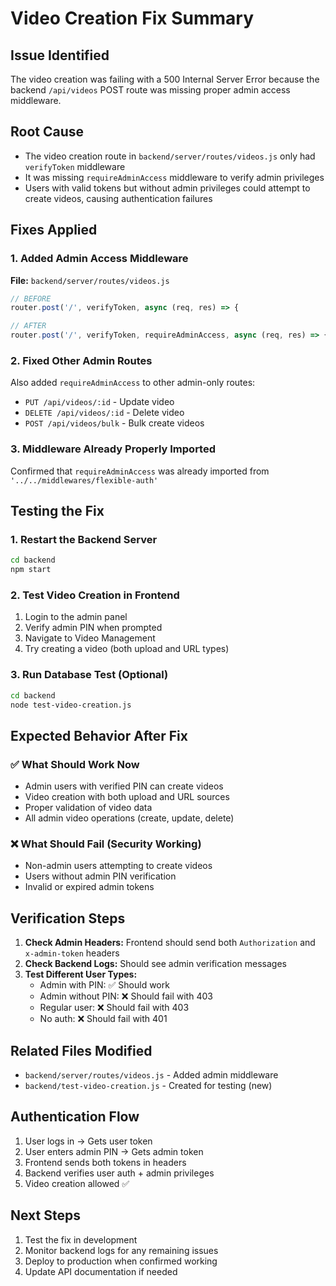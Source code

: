 # Video Creation Fix Summary

## Issue Identified
The video creation was failing with a 500 Internal Server Error because the backend `/api/videos` POST route was missing proper admin access middleware.

## Root Cause
- The video creation route in `backend/server/routes/videos.js` only had `verifyToken` middleware
- It was missing `requireAdminAccess` middleware to verify admin privileges
- Users with valid tokens but without admin privileges could attempt to create videos, causing authentication failures

## Fixes Applied

### 1. Added Admin Access Middleware
**File:** `backend/server/routes/videos.js`

```javascript
// BEFORE
router.post('/', verifyToken, async (req, res) => {

// AFTER  
router.post('/', verifyToken, requireAdminAccess, async (req, res) => {
```

### 2. Fixed Other Admin Routes
Also added `requireAdminAccess` to other admin-only routes:
- `PUT /api/videos/:id` - Update video
- `DELETE /api/videos/:id` - Delete video  
- `POST /api/videos/bulk` - Bulk create videos

### 3. Middleware Already Properly Imported
Confirmed that `requireAdminAccess` was already imported from `'../../middlewares/flexible-auth'`

## Testing the Fix

### 1. Restart the Backend Server
```bash
cd backend
npm start
```

### 2. Test Video Creation in Frontend
1. Login to the admin panel
2. Verify admin PIN when prompted
3. Navigate to Video Management
4. Try creating a video (both upload and URL types)

### 3. Run Database Test (Optional)
```bash
cd backend
node test-video-creation.js
```

## Expected Behavior After Fix

### ✅ What Should Work Now
- Admin users with verified PIN can create videos
- Video creation with both upload and URL sources
- Proper validation of video data
- All admin video operations (create, update, delete)

### ❌ What Should Fail (Security Working)
- Non-admin users attempting to create videos
- Users without admin PIN verification
- Invalid or expired admin tokens

## Verification Steps

1. **Check Admin Headers:** Frontend should send both `Authorization` and `x-admin-token` headers
2. **Check Backend Logs:** Should see admin verification messages
3. **Test Different User Types:** 
   - Admin with PIN: ✅ Should work
   - Admin without PIN: ❌ Should fail with 403
   - Regular user: ❌ Should fail with 403
   - No auth: ❌ Should fail with 401

## Related Files Modified
- `backend/server/routes/videos.js` - Added admin middleware
- `backend/test-video-creation.js` - Created for testing (new)

## Authentication Flow
1. User logs in → Gets user token
2. User enters admin PIN → Gets admin token  
3. Frontend sends both tokens in headers
4. Backend verifies user auth + admin privileges
5. Video creation allowed ✅

## Next Steps
1. Test the fix in development
2. Monitor backend logs for any remaining issues
3. Deploy to production when confirmed working
4. Update API documentation if needed
